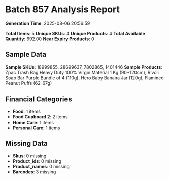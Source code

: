 # Batch 857 Analysis Report

**Generation Time**: 2025-08-06 20:56:59

**Total Items**: 5
**Unique SKUs**: 4
**Unique Products**: 4
**Total Available Quantity**: 692.00
**Near Expiry Products**: 0

## Sample Data
**Sample SKUs**: 18999855, 28699637, 7802865, 1401446
**Sample Products**: Zpac Trash Bag Heavy Duty 100% Virgin Material 1 Kg (90*120cm), Rivoli Soap Bar Purple Bundle of 4 (110g), Hero Baby Banana Jar (120g), Flaminco Peanut Puffs (62-67g)

## Financial Categories
- **Food**: 1 items
- **Food Cupboard 2**: 2 items
- **Home Care**: 1 items
- **Personal Care**: 1 items

## Missing Data
- **Skus**: 0 missing
- **Product_ids**: 0 missing
- **Product_names**: 0 missing
- **Barcodes**: 3 missing

